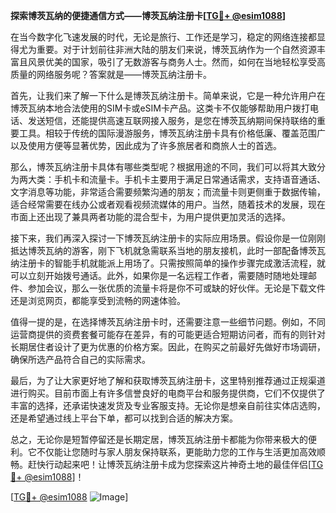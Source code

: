 **探索博茨瓦纳的便捷通信方式——博茨瓦纳注册卡[[TG💪+ @esim1088](https://t.me/s/esim1088)]**

在当今数字化飞速发展的时代，无论是旅行、工作还是学习，稳定的网络连接都显得尤为重要。对于计划前往非洲大陆的朋友们来说，博茨瓦纳作为一个自然资源丰富且风景优美的国家，吸引了无数游客与商务人士。然而，如何在当地轻松享受高质量的网络服务呢？答案就是——博茨瓦纳注册卡。

首先，让我们来了解一下什么是博茨瓦纳注册卡。简单来说，它是一种允许用户在博茨瓦纳本地合法使用的SIM卡或eSIM卡产品。这类卡不仅能够帮助用户拨打电话、发送短信，还能提供高速互联网接入服务，是您在博茨瓦纳期间保持联络的重要工具。相较于传统的国际漫游服务，博茨瓦纳注册卡具有价格低廉、覆盖范围广以及使用方便等显著优势，因此成为了许多旅居者和商旅人士的首选。

那么，博茨瓦纳注册卡具体有哪些类型呢？根据用途的不同，我们可以将其大致分为两大类：手机卡和流量卡。手机卡主要用于满足日常通话需求，支持语音通话、文字消息等功能，非常适合需要频繁沟通的朋友；而流量卡则更侧重于数据传输，适合经常需要在线办公或者观看视频流媒体的用户。当然，随着技术的发展，现在市面上还出现了兼具两者功能的混合型卡，为用户提供更加灵活的选择。

接下来，我们再深入探讨一下博茨瓦纳注册卡的实际应用场景。假设你是一位刚刚抵达博茨瓦纳的游客，刚下飞机就急需联系当地的朋友接机，此时一部配备博茨瓦纳注册卡的智能手机就能派上用场了。只需按照简单的操作步骤完成激活流程，就可以立刻开始拨号通话。此外，如果你是一名远程工作者，需要随时随地处理邮件、参加会议，那么一张优质的流量卡将是你不可或缺的好伙伴。无论是下载文件还是浏览网页，都能享受到流畅的网速体验。

值得一提的是，在选择博茨瓦纳注册卡时，还需要注意一些细节问题。例如，不同运营商提供的资费套餐可能存在差异，有的可能更适合短期访问者，而有的则针对长期居住者设计了更为优惠的价格方案。因此，在购买之前最好先做好市场调研，确保所选产品符合自己的实际需求。

最后，为了让大家更好地了解和获取博茨瓦纳注册卡，这里特别推荐通过正规渠道进行购买。目前市面上有许多信誉良好的电商平台和服务提供商，它们不仅提供了丰富的选择，还承诺快速发货及专业客服支持。无论你是想亲自前往实体店选购，还是希望通过线上平台下单，都可以找到合适的解决方案。

总之，无论你是短暂停留还是长期定居，博茨瓦纳注册卡都能为你带来极大的便利。它不仅能让您随时与家人朋友保持联系，更能助力您的工作与生活更加高效顺畅。赶快行动起来吧！让博茨瓦纳注册卡成为您探索这片神奇土地的最佳伴侣[[TG💪+ @esim1088](https://t.me/s/esim1088)]！

[[TG💪+ @esim1088](https://t.me/s/esim1088) ![Image](https://i.postimg.cc/4NQfJmqS/Snipaste-2025-05-13-00-14-12.png)]